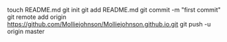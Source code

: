 touch README.md
git init
git add README.md
git commit -m "first commit"
git remote add origin https://github.com/Molliejohnson/Molliejohnson.github.io.git
git push -u origin master
